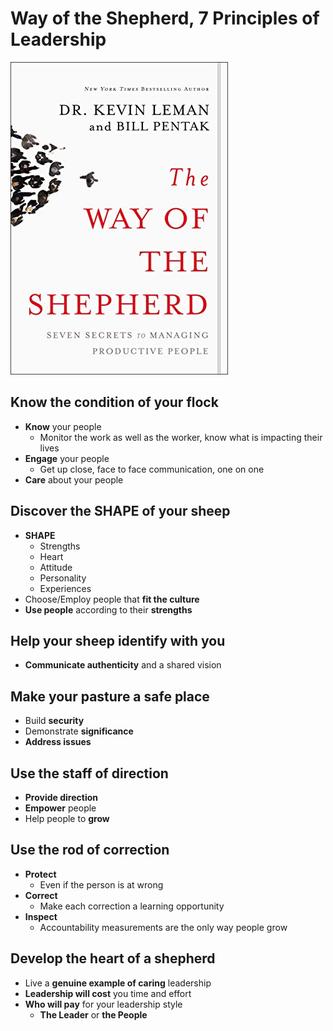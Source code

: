 # Way of the Shepherd, 7 Principles of Leadership
![Cover](images/CoverTheWayOfTheShepherd.jpg)

## Know the condition of your flock 
* **Know** your people
  * Monitor the work as well as the worker, know what is impacting their lives
* **Engage** your people 
  * Get up close, face to face communication, one on one
* **Care** about your people

## Discover the SHAPE of your sheep
* **SHAPE**
  * Strengths
  * Heart
  * Attitude
  * Personality
  * Experiences
* Choose/Employ people that **fit the culture**
* **Use people** according to their **strengths**

## Help your sheep identify with you
* **Communicate authenticity** and a shared vision

## Make your pasture a safe place
* Build **security**
* Demonstrate **significance**
* **Address issues**

## Use the staff of direction
* **Provide direction**
* **Empower** people
* Help people to **grow**

## Use the rod of correction
* **Protect**
  * Even if the person is at wrong
* **Correct**
  * Make each correction a learning opportunity
* **Inspect**
  * Accountability measurements are the only way people grow

## Develop the heart of a shepherd
* Live a **genuine example of caring** leadership
* **Leadership will cost** you time and effort
* **Who will pay** for your leadership style
  * **The Leader** or **the People**
